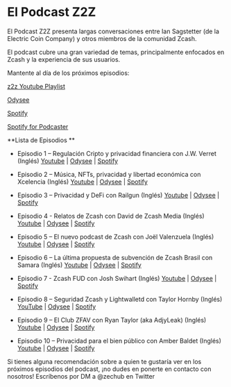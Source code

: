 # El Podcast Z2Z

El Podcast Z2Z presenta largas conversaciones entre Ian Sagstetter (de la Electric Coin Company) y otros miembros de la comunidad Zcash.

El podcast cubre una gran variedad de temas, principalmente enfocados en Zcash y la experiencia de sus usuarios.

Mantente al día de los próximos episodios:

[z2z Youtube Playlist](https://www.youtube.com/playlist?list=PL6_epn0lASLHlNCMtUErX8UfaJK6N9K5O)

[Odysee](https://odysee.com/@ZecHub:4)

[Spotify](https://open.spotify.com/show/3teWxE0EQaeohCM268Lpnf)

[Spotify for Podcaster](https://podcasters.spotify.com/pod/show/zec-hub/episodes/Zcash-narratives-with-David-from-Zcash-Media-e1o2b36)


**Lista de Episodios **

+ Episodio 1 – Regulación Cripto y privacidad financiera con J.W. Verret (Inglés) [Youtube](https://www.youtube.com/watch?v=20oCI7XAR08) |  [Odysee](https://odysee.com/@ZecHub:4/z2zpodcast1:4) | [Spotify](https://open.spotify.com/episode/4bgn6g1vcVXOqTZ71IN6HE)

+ Episodio 2 – Música, NFTs, privacidad y libertad económica con Xcelencia (Inglés) [Youtube](https://www.youtube.com/watch?v=nrtoRgb7g28) | [Odysee](https://odysee.com/@ZecHub:4/xcelencia:4) | [Spotify](https://open.spotify.com/episode/0a0Fad1H2vJ4JO1edJCKuC)

+ Episodio 3 – Privacidad y DeFi con Railgun (Inglés) [Youtube](https://www.youtube.com/watch?v=jLd7J5BY_aM) | [Odysee](https://odysee.com/@ZecHub:4/railgun:f) | [Spotify](https://open.spotify.com/episode/6dlRiUjEzFOogTrwdVhnhd)

+ Episodio 4 - Relatos de Zcash con David de Zcash Media (Inglés) [Youtube](https://www.youtube.com/watch?v=gl5qxA4Q6yk) | [Odysee](https://odysee.com/@ZecHub:4/z2z-podcast_untitled-recording_david-law50vmad_cfr_2022-sep-15-2320pm-utc-riverside_1:e) | [Spotify](https://open.spotify.com/episode/1tgtIAGiOLnb1toGj2cmDQ)

+ Episodio 5 – El nuevo podcast de Zcash con Joël Valenzuela (Inglés) [Youtube](https://www.youtube.com/watch?v=TE1ILZankdM) | [Odysee](https://odysee.com/@ZecHub:4/podcast-with-joe%CC%88l:6) | [Spotify](https://open.spotify.com/episode/1GHzC6aNA8DIxA84yDtQ8W)

+ Episodio 6 – La última propuesta de subvención de Zcash Brasil con Samara (Inglés) [Youtube](https://www.youtube.com/watch?v=F5_DXXFSEsQ) | [Odysee](https://odysee.com/@ZecHub:4/zcash-brazil-podcast:e) | [Spotify](https://open.spotify.com/episode/5t3lz27CrWFvIWN2K3hKSN)

+ Episodio 7 - Zcash FUD con Josh Swihart (Inglés) [Youtube](https://www.youtube.com/watch?v=a6TQt6rmwXU) | [Odysee](https://odysee.com/@ZecHub:4/podcast-Josh:9) | [Spotify](https://open.spotify.com/episode/5GGUGjYQWgxwe5y1PGzMLJ)

+ Episodio 8 – Seguridad Zcash y Lightwalletd con Taylor Hornby (Inglés) [YouTube](https://www.youtube.com/watch?v=18-xowScNpw) | [Odysee](https://odysee.com/@ZecHub:4/Taylor-Podcast:e) | [Spotify](https://open.spotify.com/episode/2KMp034ipnkdLOXmGVTXfu)

+ Episodio 9 – El Club ZFAV con Ryan Taylor (aka AdjyLeak) (Inglés) [Youtube](https://www.youtube.com/watch?v=BYnhTNkQ-3M) | [Odysee](https://odysee.com/@ZecHub:4/podcast-ryan-taylor:c) | [Spotify](https://open.spotify.com/episode/1TJ6Nycq9nyW2b62ytI3O2)

+ Episodio 10 – Privacidad para el bien público con Amber Baldet (Inglés) [Youtube](https://www.youtube.com/watch?v=ILdMTGtVOD4) | [Odysee](https://odysee.com/@ZecHub:4/Podcast-Amber-Baldet-(1):6) | [Spotify]()

Si tienes alguna recomendación sobre a quien te gustaría ver en los próximos episodios del podcast, ¡no dudes en ponerte en contacto con nosotros! Escríbenos por DM a @zechub en Twitter
